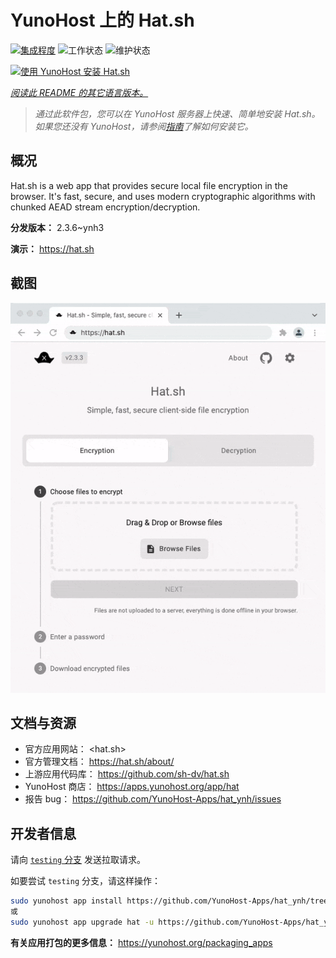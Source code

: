 <!--
注意：此 README 由 <https://github.com/YunoHost/apps/tree/master/tools/readme_generator> 自动生成
请勿手动编辑。
-->

# YunoHost 上的 Hat.sh

[![集成程度](https://dash.yunohost.org/integration/hat.svg)](https://dash.yunohost.org/appci/app/hat) ![工作状态](https://ci-apps.yunohost.org/ci/badges/hat.status.svg) ![维护状态](https://ci-apps.yunohost.org/ci/badges/hat.maintain.svg)

[![使用 YunoHost 安装 Hat.sh](https://install-app.yunohost.org/install-with-yunohost.svg)](https://install-app.yunohost.org/?app=hat)

*[阅读此 README 的其它语言版本。](./ALL_README.md)*

> *通过此软件包，您可以在 YunoHost 服务器上快速、简单地安装 Hat.sh。*  
> *如果您还没有 YunoHost，请参阅[指南](https://yunohost.org/install)了解如何安装它。*

## 概况

Hat.sh is a web app that provides secure local file encryption in the browser. It's fast, secure, and uses modern cryptographic algorithms with chunked AEAD stream encryption/decryption.


**分发版本：** 2.3.6~ynh3

**演示：** <https://hat.sh>

## 截图

![Hat.sh 的截图](./doc/screenshots/screenshot.png)

## 文档与资源

- 官方应用网站： <hat.sh>
- 官方管理文档： <https://hat.sh/about/>
- 上游应用代码库： <https://github.com/sh-dv/hat.sh>
- YunoHost 商店： <https://apps.yunohost.org/app/hat>
- 报告 bug： <https://github.com/YunoHost-Apps/hat_ynh/issues>

## 开发者信息

请向 [`testing` 分支](https://github.com/YunoHost-Apps/hat_ynh/tree/testing) 发送拉取请求。

如要尝试 `testing` 分支，请这样操作：

```bash
sudo yunohost app install https://github.com/YunoHost-Apps/hat_ynh/tree/testing --debug
或
sudo yunohost app upgrade hat -u https://github.com/YunoHost-Apps/hat_ynh/tree/testing --debug
```

**有关应用打包的更多信息：** <https://yunohost.org/packaging_apps>
